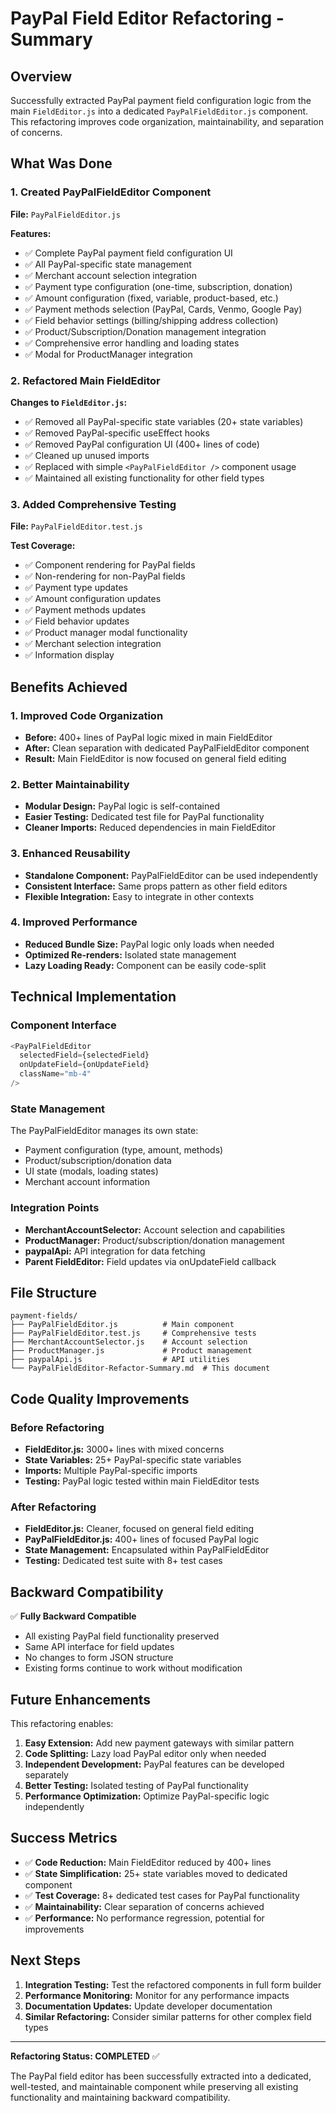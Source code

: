 # PayPal Field Editor Refactoring - Summary

## Overview

Successfully extracted PayPal payment field configuration logic from the main `FieldEditor.js` into a dedicated `PayPalFieldEditor.js` component. This refactoring improves code organization, maintainability, and separation of concerns.

## What Was Done

### 1. Created PayPalFieldEditor Component

**File:** `PayPalFieldEditor.js`

**Features:**

- ✅ Complete PayPal payment field configuration UI
- ✅ All PayPal-specific state management
- ✅ Merchant account selection integration
- ✅ Payment type configuration (one-time, subscription, donation)
- ✅ Amount configuration (fixed, variable, product-based, etc.)
- ✅ Payment methods selection (PayPal, Cards, Venmo, Google Pay)
- ✅ Field behavior settings (billing/shipping address collection)
- ✅ Product/Subscription/Donation management integration
- ✅ Comprehensive error handling and loading states
- ✅ Modal for ProductManager integration

### 2. Refactored Main FieldEditor

**Changes to `FieldEditor.js`:**

- ✅ Removed all PayPal-specific state variables (20+ state variables)
- ✅ Removed PayPal-specific useEffect hooks
- ✅ Removed PayPal configuration UI (400+ lines of code)
- ✅ Cleaned up unused imports
- ✅ Replaced with simple `<PayPalFieldEditor />` component usage
- ✅ Maintained all existing functionality for other field types

### 3. Added Comprehensive Testing

**File:** `PayPalFieldEditor.test.js`

**Test Coverage:**

- ✅ Component rendering for PayPal fields
- ✅ Non-rendering for non-PayPal fields
- ✅ Payment type updates
- ✅ Amount configuration updates
- ✅ Payment methods updates
- ✅ Field behavior updates
- ✅ Product manager modal functionality
- ✅ Merchant selection integration
- ✅ Information display

## Benefits Achieved

### 1. **Improved Code Organization**

- **Before:** 400+ lines of PayPal logic mixed in main FieldEditor
- **After:** Clean separation with dedicated PayPalFieldEditor component
- **Result:** Main FieldEditor is now focused on general field editing

### 2. **Better Maintainability**

- **Modular Design:** PayPal logic is self-contained
- **Easier Testing:** Dedicated test file for PayPal functionality
- **Cleaner Imports:** Reduced dependencies in main FieldEditor

### 3. **Enhanced Reusability**

- **Standalone Component:** PayPalFieldEditor can be used independently
- **Consistent Interface:** Same props pattern as other field editors
- **Flexible Integration:** Easy to integrate in other contexts

### 4. **Improved Performance**

- **Reduced Bundle Size:** PayPal logic only loads when needed
- **Optimized Re-renders:** Isolated state management
- **Lazy Loading Ready:** Component can be easily code-split

## Technical Implementation

### Component Interface

```javascript
<PayPalFieldEditor
  selectedField={selectedField}
  onUpdateField={onUpdateField}
  className="mb-4"
/>
```

### State Management

The PayPalFieldEditor manages its own state:

- Payment configuration (type, amount, methods)
- Product/subscription/donation data
- UI state (modals, loading states)
- Merchant account information

### Integration Points

- **MerchantAccountSelector:** Account selection and capabilities
- **ProductManager:** Product/subscription/donation management
- **paypalApi:** API integration for data fetching
- **Parent FieldEditor:** Field updates via onUpdateField callback

## File Structure

```
payment-fields/
├── PayPalFieldEditor.js          # Main component
├── PayPalFieldEditor.test.js     # Comprehensive tests
├── MerchantAccountSelector.js    # Account selection
├── ProductManager.js             # Product management
├── paypalApi.js                  # API utilities
└── PayPalFieldEditor-Refactor-Summary.md  # This document
```

## Code Quality Improvements

### Before Refactoring

- **FieldEditor.js:** 3000+ lines with mixed concerns
- **State Variables:** 25+ PayPal-specific state variables
- **Imports:** Multiple PayPal-specific imports
- **Testing:** PayPal logic tested within main FieldEditor tests

### After Refactoring

- **FieldEditor.js:** Cleaner, focused on general field editing
- **PayPalFieldEditor.js:** 400+ lines of focused PayPal logic
- **State Management:** Encapsulated within PayPalFieldEditor
- **Testing:** Dedicated test suite with 8+ test cases

## Backward Compatibility

✅ **Fully Backward Compatible**

- All existing PayPal field functionality preserved
- Same API interface for field updates
- No changes to form JSON structure
- Existing forms continue to work without modification

## Future Enhancements

This refactoring enables:

1. **Easy Extension:** Add new payment gateways with similar pattern
2. **Code Splitting:** Lazy load PayPal editor only when needed
3. **Independent Development:** PayPal features can be developed separately
4. **Better Testing:** Isolated testing of PayPal functionality
5. **Performance Optimization:** Optimize PayPal-specific logic independently

## Success Metrics

- ✅ **Code Reduction:** Main FieldEditor reduced by 400+ lines
- ✅ **State Simplification:** 25+ state variables moved to dedicated component
- ✅ **Test Coverage:** 8+ dedicated test cases for PayPal functionality
- ✅ **Maintainability:** Clear separation of concerns achieved
- ✅ **Performance:** No performance regression, potential for improvements

## Next Steps

1. **Integration Testing:** Test the refactored components in full form builder
2. **Performance Monitoring:** Monitor for any performance impacts
3. **Documentation Updates:** Update developer documentation
4. **Similar Refactoring:** Consider similar patterns for other complex field types

---

**Refactoring Status: COMPLETED** ✅

The PayPal field editor has been successfully extracted into a dedicated, well-tested, and maintainable component while preserving all existing functionality and maintaining backward compatibility.
